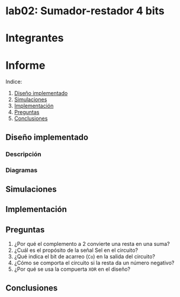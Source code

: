 # lab02: Sumador-restador 4 bits

# Integrantes


# Informe

Indice:

1. [Diseño implementado](#diseño-implementado)
2. [Simulaciones](#simulaciones)
3. [Implementación](#implementación)
4. [Preguntas](#preguntas)
5. [Conclusiones](#conclusiones)

## Diseño implementado

### Descripción

### Diagramas


## Simulaciones 


## Implementación


## Preguntas

1. ¿Por qué el complemento a $2$ convierte una resta en una suma?
2. ¿Cuál es el propósito de la señal Sel en el circuito?
3. ¿Qué indica el bit de acarreo (```Co```) en la salida del circuito?
4. ¿Cómo se comporta el circuito si la resta da un número negativo?
5. ¿Por qué se usa la compuerta ```XOR``` en el diseño?




## Conclusiones



